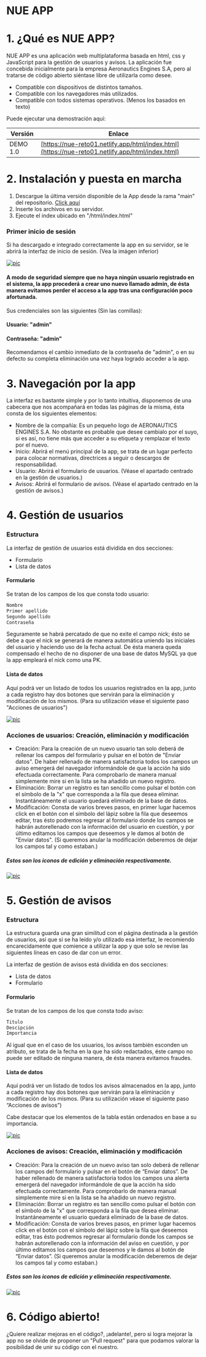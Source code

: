 # NUE APP

# 1. ¿Qué es NUE APP?
NUE APP es una aplicación web multiplataforma basada en html, css y JavaScript para la gestión de usuarios y avisos. La aplicación fue concebida inicialmente para la empresa Aeronautics Engines S.A, pero al tratarse de código abierto siéntase libre de utilizarla como desee.

  - Compatible con dispositivos de distintos tamaños.
  - Compatible con los navegadores más utilizados.
  - Compatible con todos sistemas operativos. (Menos los basados en texto)
 
  Puede ejecutar una demostración aquí:

| Versión | Enlace |
| ------ | ------ |
| DEMO 1.0 | [https://nue-reto01.netlify.app/html/index.html](https://nue-reto01.netlify.app/html/index.html) |


# 2. Instalación y puesta en marcha

  1. Descargue la última versión disponible de la App desde la rama "main" del repositorio. [Click aquí](https://www.github.com/EricMartinezEgibide/Equipo04-Reto01/tree/main)
  2. Inserte los archivos en su servidor.
  3. Ejecute el index ubicado en "/html/index.html"

### Primer inicio de sesión

 Si ha descargado e integrado correctamente la app en su servidor, se le abrirá la interfaz de inicio de sesión. (Vea la imágen inferior)

[![pic](https://i.imgur.com/OC6s0VK.png)]()

#### **A modo de seguridad siempre que no haya ningún usuario registrado en el sistema, la app procederá a crear uno nuevo llamado admin, de ésta manera evitamos perder el acceso a la app tras una configuración poco afortunada.**

Sus credenciales son las siguientes (Sin las comillas):

#### Usuario: "admin"
#### Contraseña: "admin"

Recomendamos el cambio inmediato de la contraseña de "admin", o en su defecto su completa eliminación una vez haya logrado acceder a la app.

# 3. Navegación por la app
La interfaz es bastante simple y por lo tanto intuitiva, disponemos de una cabecera que nos acompañará en todas las páginas de la misma, ésta consta de los siguientes elementos:

- Nombre de la compañía: Es un pequeño logo de AERONAUTICS ENGINES S.A. No obstante es probable que desee cambialo por el suyo, si es así, no tiene más que acceder a su etiqueta y remplazar el texto por el nuevo.
- Inicio: Abrirá el menú principal de la app, se trata de un lugar perfecto para colocar normativas, directrices a seguir o descargos de responsabilidad.
- Usuario: Abrirá el formulario de usuarios. (Véase el apartado centrado en la gestión de usuarios.)
- Avisos: Abrirá el formulario de avisos. (Véase el apartado centrado en la gestión de avisos.)

# 4. Gestión de usuarios

### Estructura
La interfaz de gestión de usuarios está dividida en dos secciones:
- Formulario
- Lista de datos

#### Formulario
Se tratan de los campos de los que consta todo usuario:

```sh
Nombre
Primer apellido
Segundo apellido
Contraseña
```
Seguramente se habrá percatado de que no exite el campo nick; ésto se debe a que el nick se generará de manera automática uniendo las iniciales del usuario y haciendo uso de la fecha actual. De ésta manera queda compensado el hecho de no disponer de una base de datos MySQL ya que la app empleará el nick como una PK.

#### Lista de datos
Aquí podrá ver un listado de todos los usuarios registrados en la app, junto a cada registro hay dos botones que servirán para la eliminación y modificación de los mismos. (Para su utilización véase el siguiente paso "Acciones de usuarios")


[![pic](https://i.imgur.com/QkCzA2E.png)]()

### Acciones de usuarios: Creación, eliminación y modificación

- Creación: Para la creación de un nuevo usuario tan solo deberá de rellenar los campos del formulario y pulsar en el botón de "Enviar datos". De haber rellenado de manera satisfactoria todos los campos un aviso emergerá del navegador informándole de que la acción ha sido efectuada correctamente. Para comprobarlo de manera manual simplemente mire si en la lista se ha añadido un nuevo registro.
- Eliminación: Borrar un registro es tan sencillo como pulsar el botón con el símbolo de la "x" que corresponda a la fila que desea eliminar. Instantáneamente el usuario quedará eliminado de la base de datos.
-  Modificación: Consta de varios breves pasos, en primer lugar hacemos click en el botón con el símbolo del lápiz sobre la fila que deseemos editar, tras ésto podremos regresar al formulario donde los campos se habrán autorellenado con la información del usuario en cuestión, y por último editamos los campos que deseemos y le damos al botón de "Enviar datos". (Si queremos anular la modificación deberemos de dejar los campos tal y como estaban.)

##### Estos son los iconos de edición y eliminación respectivamente.
[![pic](https://i.imgur.com/gT5DFMG.png)]()

# 5. Gestión de avisos

### Estructura
La estructura guarda una gran similitud con el página destinada a la gestión de usuarios, así que si se ha leído y/o utilizado esa interfaz, le recomiendo encarecidamente que comience a utilizar la app y que solo se revise las siguientes líneas en caso de dar con un error.

La interfaz de gestión de avisos está dividida en dos secciones:
- Lista de datos
- Formulario

#### Formulario
Se tratan de los campos de los que consta todo aviso:

```sh
Titulo
Descipción
Importancia
```
Al igual que en el caso de los usuarios, los avisos también esconden un atributo, se trata de la fecha en la que ha sido redactados, éste campo no puede ser editado de ninguna manera, de ésta manera evitamos fraudes.

#### Lista de datos
Aquí podrá ver un listado de todos los avisos almacenados en la app, junto a cada registro hay dos botones que servirán para la eliminación y modificación de los mismos. (Para su utilización véase el siguiente paso “Acciones de avisos”)

Cabe destacar que los elementos de la tabla están ordenados en base a su importancia.

[![pic](https://i.imgur.com/gz3kCVj.png)]()


### Acciones de avisos: Creación, eliminación y modificación
- Creación: Para la creación de un nuevo aviso tan solo deberá de rellenar los campos del formulario y pulsar en el botón de “Enviar datos”. De haber rellenado de manera satisfactoria todos los campos una alerta emergerá del navegador informándole de que la acción ha sido efectuada correctamente. Para comprobarlo de manera manual simplemente mire si en la lista se ha añadido un nuevo registro.
- Eliminación: Borrar un registro es tan sencillo como pulsar el botón con el símbolo de la "x" que corresponda a la fila que desea eliminar. Instantáneamente el usuario quedará eliminado de la base de datos.
- Modificación: Consta de varios breves pasos, en primer lugar hacemos click en el botón con el símbolo del lápiz sobre la fila que deseemos editar, tras ésto podremos regresar al formulario donde los campos se habrán autorellenado con la información del aviso en cuestión, y por último editamos los campos que deseemos y le damos al botón de “Enviar datos”. (Si queremos anular la modificación deberemos de dejar los campos tal y como estaban.)

##### Estos son los iconos de edición y eliminación respectivamente.
[![pic](https://i.imgur.com/gT5DFMG.png)]()

# 6. Código abierto!
¿Quiere realizar mejoras en el código?, ¡adelante!, pero si logra mejorar la app no se olvide de proponer un "Pull request" para que podamos valorar la posibilidad de unir su código con el nuestro.

 